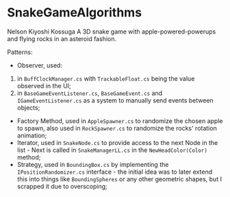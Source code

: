 # SnakeGameAlgorithms
 
Nelson Kiyoshi Kossuga
A 3D snake game with apple-powered-powerups and flying rocks in an asteroid fashion.

Patterns:
- Observer, used:
 1. in `BuffClockManager.cs` with `TrackableFloat.cs` being the value observed in the UI;
 2. in `BaseGameEventListener.cs`, `BaseGameEvent.cs` and `IGameEventListener.cs` as a system to manually send events between objects; 
- Factory Method, used in `AppleSpawner.cs` to randomize the chosen apple to spawn, also used in `RockSpawner.cs` to randomize the rocks' rotation animation;
- Iterator, used in `SnakeNode.cs` to provide access to the next Node in the list - Next is called in `SnakeManagerLL.cs` in the `NewHeadColor(Color)` method;
- Strategy, used in `BoundingBox.cs` by implementing the `IPositionRandomizer.cs` interface - the initial idea was to later extend this into things like `BoundingSpheres` or any other geometric shapes, but I scrapped it due to overscoping;
